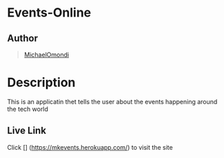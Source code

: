 # Events-Online
## Author 

>[MichaelOmondi](https://mkevents.herokuapp.com/)

# Description

This is an applicatin thet tells the user about the events happening around the tech world

## Live Link

Click [] (https://mkevents.herokuapp.com/) to visit the site


